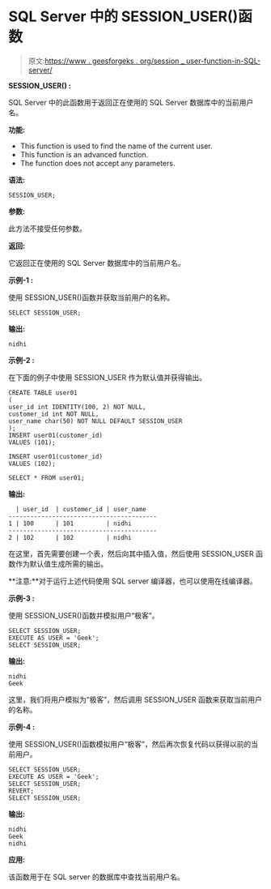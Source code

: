 # SQL Server 中的 SESSION_USER()函数

> 原文:[https://www . geesforgeks . org/session _ user-function-in-SQL-server/](https://www.geeksforgeeks.org/session_user-function-in-sql-server/)

**SESSION_USER() :**

SQL Server 中的此函数用于返回正在使用的 SQL Server 数据库中的当前用户名。

**功能:**

*   This function is used to find the name of the current user.
*   This function is an advanced function.
*   The function does not accept any parameters.

**语法:**

```
SESSION_USER;
```

**参数:**

此方法不接受任何参数。

**返回:**

它返回正在使用的 SQL Server 数据库中的当前用户名。

**示例-1 :**

使用 SESSION_USER()函数并获取当前用户的名称。

```
SELECT SESSION_USER;
```

**输出:**

```
nidhi
```

**示例-2 :**

在下面的例子中使用 SESSION_USER 作为默认值并获得输出。

```
CREATE TABLE user01
(  
user_id int IDENTITY(100, 2) NOT NULL,
customer_id int NOT NULL,
user_name char(50) NOT NULL DEFAULT SESSION_USER
);  
INSERT user01(customer_id)  
VALUES (101);

INSERT user01(customer_id)  
VALUES (102);

SELECT * FROM user01;  
```

**输出:**

```
  | user_id  | customer_id | user_name
-----------------------------------------
1 | 100      | 101         | nidhi
-----------------------------------------
2 | 102      | 102         | nidhi
```

在这里，首先需要创建一个表，然后向其中插入值，然后使用 SESSION_USER 函数作为默认值生成所需的输出。

**注意:**对于运行上述代码使用 SQL server 编译器，也可以使用在线编译器。

**示例-3 :**

使用 SESSION_USER()函数并模拟用户“极客”。

```
SELECT SESSION_USER;  
EXECUTE AS USER = 'Geek';  
SELECT SESSION_USER;  
```

**输出:**

```
nidhi
Geek
```

这里，我们将用户模拟为“极客”，然后调用 SESSION_USER 函数来获取当前用户的名称。

**示例-4 :**

使用 SESSION_USER()函数模拟用户“极客”，然后再次恢复代码以获得以前的当前用户。

```
SELECT SESSION_USER;  
EXECUTE AS USER = 'Geek';  
SELECT SESSION_USER;  
REVERT;
SELECT SESSION_USER;
```

**输出:**

```
nidhi
Geek
nidhi
```

**应用:**

该函数用于在 SQL server 的数据库中查找当前用户名。